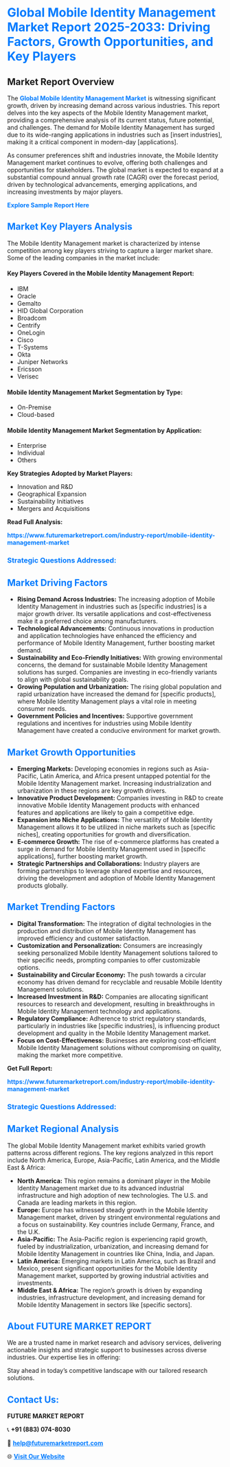 <h1 style="color: #007BFF;">Global Mobile Identity Management Market Report 2025-2033: Driving Factors, Growth Opportunities, and Key Players</h1>

<section id="overview">
<h2>Market Report Overview</h2>
<p>The <a href="https://www.futuremarketreport.com/industry-report/mobile-identity-management-market" style="color: #007BFF; text-decoration: none;"><strong>Global Mobile Identity Management Market</strong></a> is witnessing significant growth, driven by increasing demand across various industries. This report delves into the key aspects of the Mobile Identity Management market, providing a comprehensive analysis of its current status, future potential, and challenges. The demand for Mobile Identity Management has surged due to its wide-ranging applications in industries such as [insert industries], making it a critical component in modern-day [applications].</p>
<p>As consumer preferences shift and industries innovate, the Mobile Identity Management market continues to evolve, offering both challenges and opportunities for stakeholders. The global market is expected to expand at a substantial compound annual growth rate (CAGR) over the forecast period, driven by technological advancements, emerging applications, and increasing investments by major players.</p>
</section>

<section id="overview">
<p><a href="https://www.futuremarketreport.com/request-sample/reportId=56135" style="color: #007BFF; text-decoration: none;"><strong>Explore Sample Report Here</strong></a></p>
</section>

<section id="key-players">
<h2 style="color: #007BFF;">Market Key Players Analysis</h2>
<p>The Mobile Identity Management market is characterized by intense competition among key players striving to capture a larger market share. Some of the leading companies in the market include:</p>
<h4>Key Players Covered in the Mobile Identity Management Report:</h4>
<ul><li>IBM</li><li>Oracle</li><li>Gemalto</li><li>HID Global Corporation</li><li>Broadcom</li><li>Centrify</li><li>OneLogin</li><li>Cisco</li><li>T-Systems</li><li>Okta</li><li>Juniper Networks</li><li>Ericsson</li><li>Verisec</li></ul>
<h4>Mobile Identity Management Market Segmentation by Type:</h4>
<ul><li>On-Premise</li><li>Cloud-based</li></ul>

<h4>Mobile Identity Management Market Segmentation by Application:</h4>
<ul><li>Enterprise</li><li>Individual</li><li>Others</li></ul>
<p><strong>Key Strategies Adopted by Market Players:</strong></p>
<ul>
<li>Innovation and R&D</li>
<li>Geographical Expansion</li>
<li>Sustainability Initiatives</li>
<li>Mergers and Acquisitions</li>
</ul>
</section>

<section>
<p><strong>Read Full Analysis: </strong></p><a href="https://www.futuremarketreport.com/industry-report/mobile-identity-management-market" style="color: #007BFF; text-decoration: none;"><strong>https://www.futuremarketreport.com/industry-report/mobile-identity-management-market</strong></a>
<h3 style="color: #007BFF;">Strategic Questions Addressed:</h3>
</section>

<section id="driving-factors">
<h2 style="color: #007BFF;">Market Driving Factors</h2>
<ul>
<li><strong>Rising Demand Across Industries:</strong> The increasing adoption of Mobile Identity Management in industries such as [specific industries] is a major growth driver. Its versatile applications and cost-effectiveness make it a preferred choice among manufacturers.</li>
<li><strong>Technological Advancements:</strong> Continuous innovations in production and application technologies have enhanced the efficiency and performance of Mobile Identity Management, further boosting market demand.</li>
<li><strong>Sustainability and Eco-Friendly Initiatives:</strong> With growing environmental concerns, the demand for sustainable Mobile Identity Management solutions has surged. Companies are investing in eco-friendly variants to align with global sustainability goals.</li>
<li><strong>Growing Population and Urbanization:</strong> The rising global population and rapid urbanization have increased the demand for [specific products], where Mobile Identity Management plays a vital role in meeting consumer needs.</li>
<li><strong>Government Policies and Incentives:</strong> Supportive government regulations and incentives for industries using Mobile Identity Management have created a conducive environment for market growth.</li>
</ul>
</section>

<section id="growth-opportunities">
<h2 style="color: #007BFF;">Market Growth Opportunities</h2>
<ul>
<li><strong>Emerging Markets:</strong> Developing economies in regions such as Asia-Pacific, Latin America, and Africa present untapped potential for the Mobile Identity Management market. Increasing industrialization and urbanization in these regions are key growth drivers.</li>
<li><strong>Innovative Product Development:</strong> Companies investing in R&D to create innovative Mobile Identity Management products with enhanced features and applications are likely to gain a competitive edge.</li>
<li><strong>Expansion into Niche Applications:</strong> The versatility of Mobile Identity Management allows it to be utilized in niche markets such as [specific niches], creating opportunities for growth and diversification.</li>
<li><strong>E-commerce Growth:</strong> The rise of e-commerce platforms has created a surge in demand for Mobile Identity Management used in [specific applications], further boosting market growth.</li>
<li><strong>Strategic Partnerships and Collaborations:</strong> Industry players are forming partnerships to leverage shared expertise and resources, driving the development and adoption of Mobile Identity Management products globally.</li>
</ul>
</section>

<section id="trending-factors">
<h2 style="color: #007BFF;">Market Trending Factors</h2>
<ul>
<li><strong>Digital Transformation:</strong> The integration of digital technologies in the production and distribution of Mobile Identity Management has improved efficiency and customer satisfaction.</li>
<li><strong>Customization and Personalization:</strong> Consumers are increasingly seeking personalized Mobile Identity Management solutions tailored to their specific needs, prompting companies to offer customizable options.</li>
<li><strong>Sustainability and Circular Economy:</strong> The push towards a circular economy has driven demand for recyclable and reusable Mobile Identity Management solutions.</li>
<li><strong>Increased Investment in R&D:</strong> Companies are allocating significant resources to research and development, resulting in breakthroughs in Mobile Identity Management technology and applications.</li>
<li><strong>Regulatory Compliance:</strong> Adherence to strict regulatory standards, particularly in industries like [specific industries], is influencing product development and quality in the Mobile Identity Management market.</li>
<li><strong>Focus on Cost-Effectiveness:</strong> Businesses are exploring cost-efficient Mobile Identity Management solutions without compromising on quality, making the market more competitive.</li>
</ul>
</section>

<section>
<p><strong>Get Full Report: </strong></p><a href="https://www.futuremarketreport.com/industry-report/mobile-identity-management-market" style="color: #007BFF; text-decoration: none;"><strong>https://www.futuremarketreport.com/industry-report/mobile-identity-management-market</strong></a>
<h3 style="color: #007BFF;">Strategic Questions Addressed:</h3>
</section>


<section id="regional-analysis">
<h2 style="color: #007BFF;">Market Regional Analysis</h2>
<p>The global Mobile Identity Management market exhibits varied growth patterns across different regions. The key regions analyzed in this report include North America, Europe, Asia-Pacific, Latin America, and the Middle East & Africa:</p>
<ul>
<li><strong>North America:</strong> This region remains a dominant player in the Mobile Identity Management market due to its advanced industrial infrastructure and high adoption of new technologies. The U.S. and Canada are leading markets in this region.</li>
<li><strong>Europe:</strong> Europe has witnessed steady growth in the Mobile Identity Management market, driven by stringent environmental regulations and a focus on sustainability. Key countries include Germany, France, and the U.K.</li>
<li><strong>Asia-Pacific:</strong> The Asia-Pacific region is experiencing rapid growth, fueled by industrialization, urbanization, and increasing demand for Mobile Identity Management in countries like China, India, and Japan.</li>
<li><strong>Latin America:</strong> Emerging markets in Latin America, such as Brazil and Mexico, present significant opportunities for the Mobile Identity Management market, supported by growing industrial activities and investments.</li>
<li><strong>Middle East & Africa:</strong> The region’s growth is driven by expanding industries, infrastructure development, and increasing demand for Mobile Identity Management in sectors like [specific sectors].</li>
</ul>
</section>

<footer>
<h2 style="color: #007BFF;">About FUTURE MARKET REPORT</h2>
<p>We are a trusted name in market research and advisory services, delivering actionable insights and strategic support to businesses across diverse industries. Our expertise lies in offering:</p>

<p>Stay ahead in today’s competitive landscape with our tailored research solutions.</p>

<h2 style="color: #007BFF;">Contact Us:</h2>
<p><strong>FUTURE MARKET REPORT</strong></p>
<p>📞 <strong>+91 (883) 074-8030</strong></p>
<p>📧 <strong><a href="mailto:help@futuremarketreport.com" style="color: #007BFF;">help@futuremarketreport.com</a></strong></p>
<p>🌐 <strong><a href="https://www.futuremarketreport.com/" style="color: #007BFF;">Visit Our Website</a></strong></p>
</footer>